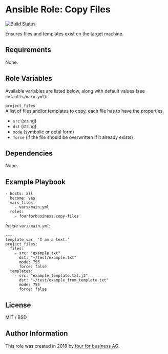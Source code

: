 # Ansible Role: Copy Files

[![Build Status](https://api.travis-ci.org/fourforbusiness/ansible-role-copy-files.svg?branch=master)](https://api.travis-ci.org/fourforbusiness/ansible-role-copy-files)

Ensures files and templates exist on the target machine.

## Requirements

None.

## Role Variables

Available variables are listed below, along with default values (see `defaults/main.yml`):

`project_files`     
A list of files and/or templates to copy, each file has to have the properties
* `src` (string)
* `dst` (string)
* `mode` (symbolic or octal form)
* `force` (if the file should be overwritten if it already exists)

## Dependencies

None.

## Example Playbook

    - hosts: all
      become: yes
      vars_files:
        - vars/main.yml
      roles:
        - fourforbusiness.copy-files

*Inside `vars/main.yml`*:

    ---
    template_var: 'I am a text.'
    project_files:
      files:
        - src: "example.txt"
          dst: "~/test/example.txt"
          mode: 755
          force: false
      templates:
        - src: "example_template.txt.j2"
          dst: "~/test/example_from_template.txt"
          mode: 755
          force: false

## License

MIT / BSD

## Author Information

This role was created in 2018 by [four for business AG](https://www.4fb.de/).
